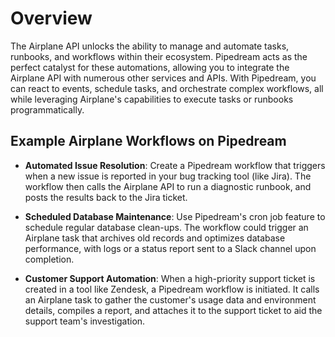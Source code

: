 # Overview

The Airplane API unlocks the ability to manage and automate tasks, runbooks, and workflows within their ecosystem. Pipedream acts as the perfect catalyst for these automations, allowing you to integrate the Airplane API with numerous other services and APIs. With Pipedream, you can react to events, schedule tasks, and orchestrate complex workflows, all while leveraging Airplane's capabilities to execute tasks or runbooks programmatically.

## Example Airplane Workflows on Pipedream

- **Automated Issue Resolution**: Create a Pipedream workflow that triggers when a new issue is reported in your bug tracking tool (like Jira). The workflow then calls the Airplane API to run a diagnostic runbook, and posts the results back to the Jira ticket.

- **Scheduled Database Maintenance**: Use Pipedream's cron job feature to schedule regular database clean-ups. The workflow could trigger an Airplane task that archives old records and optimizes database performance, with logs or a status report sent to a Slack channel upon completion.

- **Customer Support Automation**: When a high-priority support ticket is created in a tool like Zendesk, a Pipedream workflow is initiated. It calls an Airplane task to gather the customer's usage data and environment details, compiles a report, and attaches it to the support ticket to aid the support team's investigation.
